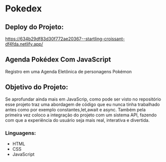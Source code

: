 # Pokedex

## Deploy do Projeto:
https://634b29df83d30f772ae20367--startling-croissant-df4fda.netlify.app/

## Agenda Pokédex Com JavaScript

Registro em uma Agenda Eletônica de personagens Pokémon

## Objetivo do Projeto:

Se aprofundar ainda mais em JavaScrip, como pode ser visto no repositório esse projeto traz uma abordagem de código que eu nunca tinha trabalhado antes como por exemplo constantes,let,await e async.
Também pela primeira vez coloco a integração do projeto com um sistema API, fazendo com que a experiência do usuário seja mais real, interativa e divertida.

### Linguagens:

* HTML
* CSS
* JavaScript
